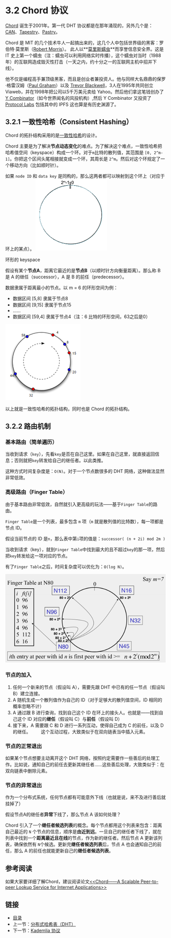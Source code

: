 # 3.2 Chord 协议

[Chord](https://en.wikipedia.org/wiki/Chord_(peer-to-peer)) 诞生于2001年。第一代 DHT 协议都是在那年涌现的，另外几个是：[CAN](https://en.wikipedia.org/wiki/Content_addressable_network)、[Tapestry](https://en.wikipedia.org/wiki/Tapestry_(DHT))、[Pastry](https://en.wikipedia.org/wiki/Pastry_(DHT))。

Chord 是 MIT 的几个技术牛人一起搞出来的，这几个人中包括世界级的黑客：罗伯特·莫里斯（[Robert Morris](https://en.wikipedia.org/wiki/Robert_Tappan_Morris)）。
此人以**[莫里斯蠕虫](https://zh.wikipedia.org/wiki/%E8%8E%AB%E9%87%8C%E6%96%AF%E8%A0%95%E8%99%AB)**而享誉信息安全界。这是 IT 史上第一个蠕虫（注：蠕虫可以利用网络实时传播），这个蠕虫对当时（1988年）的互联网造成毁灭性打击（一天之内，约十分之一的互联网主机中招并下线）。

他不仅是编程高手兼顶级黑客，而且是创业者兼投资人。他与同样大名鼎鼎的保罗·格雷汉姆（[Paul Graham](https://en.wikipedia.org/wiki/Paul_Graham_(computer_programmer))）以及 [Trevor Blackwell](https://en.wikipedia.org/wiki/Trevor_Blackwell)，3人在1995年共同创立 Viaweb，并在1998年把公司以5千万美元卖给 Yahoo。然后他们拿这笔钱创办了 [Y Combinator](https://en.wikipedia.org/wiki/Y_Combinator_(company))（如今世界闻名的风投机构）,然后 Y Combinator 又投资了 [Protocol Labs](https://protocol.ai/) 包括其中的 IPFS 这也算是有历史渊源了。


## 3.2.1 一致性哈希（Consistent Hashing）

Chord 的拓扑结构采用的是[一致性哈希](https://en.wikipedia.org/wiki/Consistent_hashing)的设计。

Chord 主要是为了解决**节点动态变化**的难点。为了解决这个难点，一致性哈希把哈希值空间（keyspace）构成一个环。对于`m`比特的散列值，其范围是 `[0, 2^m-1]`。你把这个区间头尾相接就变成一个环，其周长是 `2^m`。然后对这个环规定了一个移动方向（比如顺时针）。

如果 `node ID` 和 `data key` 是同构的，那么这两者都可以映射到这个环上（对应于环上的某点）。
![chord](images/3.0-chord1.png)

环形的 keyspace

假设有某个**节点A**，距离它最近的是**节点B**（以顺时针方向衡量距离）。那么称 B 是 A 的继任（successor），A 是 B 的前任（predecessor）。

数据隶属于距离最小的节点。以 m = 6 的环形空间为例：

+ 数据区间 [5,8] 隶属于节点8
+ 数据区间 [9,15] 隶属于节点15
+ ......
+ 数据区间 [59,4] 隶属于节点4（注：6 比特的环形空间，63之后是0）

![chord](images/3.0-chord2.png)

以上就是一致性哈希的拓扑结构，同时也是 Chord 的拓扑结构。

## 3.2.2 路由机制

### 基本路由（简单遍历）

当收到请求（`key`），先看`key`是否在自己这里。如果在自己这里，就直接返回信息；否则就把`key`转发给自己的继任者。以此类推。

这种方式时间复杂度是：`O(N)`。对于一个节点数很多的 DHT 网络，这种做法显然非常低效。

### 高级路由（Finger Table）

由于基本路由非常低效，自然就引入更高级的玩法——基于`Finger Table`的路由。

`Finger Table`是一个列表，最多包含 `m` 项（`m` 就是散列值的比特数），每一项都是节点 ID。

假设当前节点的 ID 是`n`，那么表中第`i`项的值是：`successor( (n + 2i) mod 2m )`

当收到请求（key），就到`Finger Table`中找到最大的且不超过`key`的那一项，然后把`key`转发给这一项对应的节点。

有了`Finger Table`之后，时间复杂度可以优化为：`O(log N)`。

![chord](images/3.0-chord3.png)

### 节点的加入

1. 任何一个新来的节点（假设叫 A），需要先跟 DHT 中已有的任一节点（假设叫 B）建立连接。
2. A 随机生成一个散列值作为自己的 ID（对于足够大的散列值空间，ID 相同的概率忽略不计）
3. A 通过跟 B 进行查询，找到自己这个 ID 在环上的接头人。也就是——找到自己这个 ID 对应的**继任**（假设叫 C）与**前任**（假设叫 D）
4. 接下来，A 需要跟 C 和 D 进行一系列互动，使得自己成为 C 的前任，以及 D 的继任。
　　这个互动过程，大致类似于在双向链表当中插入元素。

### 节点的正常退出

如果某个节点想要主动离开这个 DHT 网络，按照约定需要作一些善后的处理工作。比如说，通知自己的前任去更新其继任者......这些善后处理，大致类似于：在双向链表中删除元素。

### 节点的异常退出

作为一个分布式系统，任何节点都有可能意外下线（也就是说，来不及进行善后就挂掉了）

假设节点A的继任者**异常**下线了，那么节点 A 该如何处理？

Chord 引入了一个**继任者候选列表**的概念。每个节点都用这个列表来包含：距离自己最近的 `N` 个节点的信息，顺序是**由近到远**。一旦自己的继任者下线了，就在列表中找到一个**距离最近且在线**的节点，作为新的继任者。然后节点 A 更新该列表，确保依然有 `N`个候选。更新完**继任者候选列表**后，节点 A 也会通知自己的前任，那么 A 的前任也就能更新自己的**继任者候选列表**。

## 参考阅读

如果大家要详细了解Chord，建议阅读论文[<<Chord——A Scalable Peer-to-peer Lookup Service for Internet Applications>>](https://docs.google.com/document/d/18z3kYelg0ZR5zcquRs_CAZiGee2affHNQ2Cdt7gjqMs/)


## 链接

- [目录](SUMMARY.md)
- 上一节：[分布式哈希表（DHT）](03.1.md)
- 下一节：[Kademlia 协议](03.3.md)
